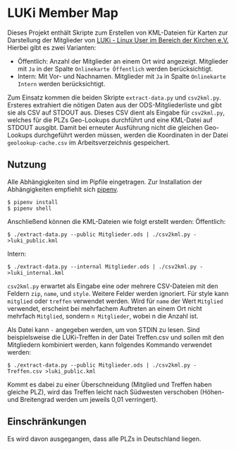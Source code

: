 # LUKi Member Map

Dieses Projekt enthält Skripte zum Erstellen von KML-Dateien für Karten zur
Darstellung der Mitglieder von [LUKi - Linux User im Bereich der Kirchen e.V.](https://luki.org/)
Hierbei gibt es zwei Varianten:
* Öffentlich: Anzahl der Mitglieder an einem Ort wird angezeigt. Mitglieder mit
  `Ja` in der Spalte `Onlinekarte Öffentlich` werden berücksichtigt.
* Intern: Mit Vor- und Nachnamen. Mitglieder mit `Ja` in Spalte
  `Onlinekarte Intern` werden berücksichtigt.

Zum Einsatz kommen die beiden Skripte `extract-data.py` und `csv2kml.py`. Ersteres
extrahiert die nötigen Daten aus der ODS-Mitgliederliste und gibt sie als CSV
auf STDOUT aus. Dieses CSV dient als Eingabe für `csv2kml.py`, welches für die
PLZs Geo-Lookups durchführt und eine KML-Datei auf STDOUT ausgibt. Damit bei
erneuter Ausführung nicht die gleichen Geo-Lookups durchgeführt werden müssen,
werden die Koordinaten in der Datei `geolookup-cache.csv` im Arbeitsverzeichnis
gespeichert.

## Nutzung

Alle Abhängigkeiten sind im Pipfile eingetragen. Zur Installation der
Abhängigkeiten empfiehlt sich [pipenv](https://pipenv.readthedocs.io/).
```console
$ pipenv install
$ pipenv shell
```
Anschließend können die KML-Dateien wie folgt erstellt werden:
Öffentlich:
```console
$ ./extract-data.py --public Mitglieder.ods | ./csv2kml.py - >luki_public.kml
```
Intern:
```console
$ ./extract-data.py --internal Mitglieder.ods | ./csv2kml.py - >luki_internal.kml
```

`csv2kml.py` erwartet als Eingabe eine oder mehrere CSV-Dateien mit den Feldern
`zip`, `name`, und `style`. Weitere Felder werden ignoriert.
Für style kann `mitglied` oder `treffen` verwendet werden.
Wird für `name` der Wert `Mitglied` verwendet, erscheint bei mehrfachem Auftreten
an einem Ort nicht mehrfach `Mitglied`, sondern `n Mitglieder`, wobei n die Anzahl ist.

Als Datei kann `-` angegeben werden, um von STDIN zu lesen.
Sind beispielsweise die LUKi-Treffen in der Datei Treffen.csv und sollen mit
den Mitgliedern kombiniert werden, kann folgendes Kommando verwendet werden:
```console
$ ./extract-data.py --public Mitglieder.ods | ./csv2kml.py - Treffen.csv >luki_public.kml
```

Kommt es dabei zu einer Überschneidung (Mitglied und Treffen haben gleiche PLZ),
wird das Treffen leicht nach Südwesten verschoben (Höhen- und Breitengrad werden
um jeweils 0,01 verringert).

## Einschränkungen
Es wird davon ausgegangen, dass alle PLZs in Deutschland liegen.
